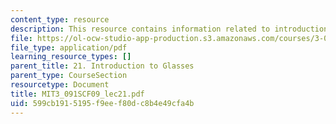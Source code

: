 ```yaml
---
content_type: resource
description: This resource contains information related to introduction to glasses.
file: https://ol-ocw-studio-app-production.s3.amazonaws.com/courses/3-091sc-introduction-to-solid-state-chemistry-fall-2010/599cb1915195f9eef80dc8b4e49cfa4b_MIT3_091SCF09_lec21.pdf
file_type: application/pdf
learning_resource_types: []
parent_title: 21. Introduction to Glasses
parent_type: CourseSection
resourcetype: Document
title: MIT3_091SCF09_lec21.pdf
uid: 599cb191-5195-f9ee-f80d-c8b4e49cfa4b
---
```

